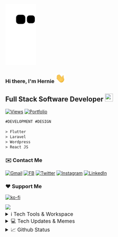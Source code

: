 <!-- <img width="100%" src="./img/banner.png" style="border-top-right-radius: 25px !important; border-top-left-radius: 25px !important" /> -->
![snake gif](https://github.com/herndev/herndev/blob/output/github-contribution-grid-snake.svg)


### Hi there, I'm Hernie <img height="30px" src="https://raw.githubusercontent.com/ABSphreak/ABSphreak/master/gifs/Hi.gif" />

## Full Stack Software Developer <img src="https://cultofthepartyparrot.com/parrots/hd/laptop_parrot.gif" width="25" height="25"/>


[![Views](https://komarev.com/ghpvc/?username=herndev&label=Profile%20views&color=0e75b6&style=for-the-badge)](https://komarev.com/ghpvc/?username=herndev&label=Profile%20views&color=0e75b6&style=for-the-badge)
[![Portfolio](https://img.shields.io/badge/Visit-My%20Portfolio-00aa71?style=for-the-badge)](https://hernie-jabien.com)


<!-- <br />

- 🔭 I’m currently working on some projects.
- 🌱 I’m currently learning new programming trends.
- 👯 I’m looking forward to collaborate with other teams.
- ⚡ Fun fact: I'm friendly and highly approachable.

<br /> -->


```
#DEVELOPMENT #DESIGN

> Flutter
> Laravel
> Wordpress
> React JS
```

### ✉️ Contact Me

[![Gmail](https://img.shields.io/badge/Gmail-c71610?style=for-the-badge&logo=gmail&logoColor=white)](mailto:herniejabien45@gmail.com)
[![FB](https://img.shields.io/badge/Facebook-3b5998?style=for-the-badge&logo=facebook&logoColor=white)](https://facebook.com/dota500)
[![Twitter](https://img.shields.io/badge/Twitter-00acee?style=for-the-badge&logo=twitter&logoColor=white)](https://twitter.com/herndev)
[![Instagram](https://img.shields.io/badge/Instagram-e95950?style=for-the-badge&logo=instagram&logoColor=white)](https://instagram.com/hern.dev)
[![LinkedIn](https://img.shields.io/badge/LinkedIn-0e76a8?style=for-the-badge&logo=linkedin&logoColor=white)](https://www.linkedin.com/in/hernie-jabien-6694aa155)

### ❤ Support Me

[![ko-fi](https://ko-fi.com/img/githubbutton_sm.svg)](https://ko-fi.com/O5O6APHKJ)

 <img src="https://github-readme-streak-stats.herokuapp.com/?user=herndev&theme=dark" />

<br />
 
 
<!-- <details>
  <summary style="font-size: 16px"> ℹ️ About Me</summary>

---

### Check out my portfolio click [here](https://www.hernie-jabien.com/).

```
For Web Development I work on frameworks like Wordpress, Laravel, Django, ReactJs and Vue.
In Mobile App Development I usually work with Flutter framework.
```

---

</details> -->

<details>
  <summary style="font-size: 16px"> ℹ️ Tech Tools & Workspace</summary>

---

### 🔥 Tech & Tools Preference

<img src="https://img.shields.io/badge/-Laravel-f44336?style=for-the-badge&logo=laravel&logoColor=white"> <img src="https://img.shields.io/badge/-Wordpress-21759b?style=for-the-badge&logo=wordpress&logoColor=white"> <img src="https://img.shields.io/badge/-React-000000?style=for-the-badge&logo=react&logoColor=00c8ff"> <img src="https://img.shields.io/badge/-Vue-35495e?style=for-the-badge&logo=vue.js&logoColor=00c8ff"> <img src="https://img.shields.io/badge/-Flutter-blue?style=for-the-badge&logo=flutter&logoColor=00c8ff"> <img src="https://img.shields.io/badge/-Tailwind_CSS-e2e8f0?style=for-the-badge&logo=tailwindcss&logoColor=00c8ff"> <img src="https://img.shields.io/badge/-Bootstrap-563D7C?style=for-the-badge&logo=bootstrap&logoColor=white"> <img src="https://img.shields.io/badge/-Sass-cc6699?style=for-the-badge&logo=sass&logoColor=ffffff"> <img src="https://img.shields.io/badge/-Node.js-3C873A?style=for-the-badge&logo=Node.js&logoColor=white"> <img src="https://img.shields.io/badge/-JQuery-0769ad?style=for-the-badge&logo=jquery&logoColor=00c8ff"> <img src="https://img.shields.io/badge/-JavaScript-eed718?style=for-the-badge&logo=javascript&logoColor=ffffff"> <img src="https://img.shields.io/badge/-MongoDB-4DB33D?style=for-the-badge&logo=mongodb&logoColor=FFFFFF"> <img src="https://img.shields.io/badge/-MySQL-F29111?style=for-the-badge&logo=mysql&logoColor=FFFFFF"> <img src="https://img.shields.io/badge/-Express.js-787878?style=for-the-badge&logo=express&logoColor=white"> <img src="https://img.shields.io/badge/-Firebase-FFA611?style=for-the-badge&logo=firebase&logoColor=FFFFFF"> <img src="http://img.shields.io/badge/-Google%20Cloud%20Platform-4285F4?style=for-the-badge&logo=google%20cloud&logoColor=white"> <img src="http://img.shields.io/badge/-Github-000000?style=for-the-badge&logo=github&logoColor=FFFFFF"> <img src="http://img.shields.io/badge/-Git-F1502F?style=for-the-badge&logo=git&logoColor=FFFFFF"> <img src="http://img.shields.io/badge/-VS%20Code-007ACC?style=for-the-badge&logo=visual%20studio%20code&logoColor=white"> <img src="http://img.shields.io/badge/-Heroku-430098?style=for-the-badge&logo=heroku&logoColor=white"> <img src="https://img.shields.io/badge/-FileZilla-red?style=for-the-badge&logo=filezilla&logoColor=white"> <img src="https://img.shields.io/badge/-Gimp-0e2426?style=for-the-badge&logo=gimp&logoColor=white"> <img src="https://img.shields.io/badge/-Figma-f244a7?style=for-the-badge&logo=figma&logoColor=white">

### 💬 Other Languages I Know

<img src="http://img.shields.io/badge/-Java-F89820?style=for-the-badge&logo=java&logoColor=white"> <img src="https://img.shields.io/badge/-C%20&%20C++-659ad2?style=for-the-badge&logo=c%2B%2B&logoColor=ffffff"> <img src="https://img.shields.io/badge/-Python-black?style=for-the-badge&logo=python&logoColor=white"> <img src="https://img.shields.io/badge/-Dart-blue?style=for-the-badge&logo=dart&logoColor=white"> <img src="https://img.shields.io/badge/-PHP-red?style=for-the-badge&logo=php&logoColor=white">

### 💻 Workspace Spec

![Nvidia](https://img.shields.io/badge/NVIDIA-GK107GLM-76B900?style=for-the-badge&logo=nvidia&logoColor=white)
![Intel](https://img.shields.io/badge/Intel-Core_i7_3rd-0071C5?style=for-the-badge&logo=intel&logoColor=white)
![Ubuntu](https://img.shields.io/badge/Ubuntu-E95420?style=for-the-badge&logo=ubuntu&logoColor=white)
![Mx](https://img.shields.io/badge/MX_Linux-124250?style=for-the-badge&logo=mx-linux&logoColor=white)
![Kali](https://img.shields.io/badge/Kali_Linux-367BF0?style=for-the-badge&logo=kali-linux&logoColor=white)
![Mac](https://img.shields.io/badge/Big_sur-303030?style=for-the-badge&logo=apple&logoColor=white)

---

</details>

<details>
  <summary style="font-size: 16px"> 💻 Tech Updates & Memes</summary>

---

### 🎮 Game news for the hour

<!-- GAME:START -->
 - [Razer&#39;s new Ecologos will tell you just how green your new hardware is, or how guilty you should feel](https://www.pcgamer.com/razers-new-ecologos-will-tell-you-just-how-green-your-new-hardware-is-or-how-guilty-you-should-feel)
 - [Fortnite Chapter 3 season 3 brings Darth Vader and the return of Ballers](https://www.polygon.com/23153278/fortnite-chapter-3-season-3-patch-changes-battle-pass-ballers-darth-vader-skins)
 - [Drop into Fortnite Battle Royale Chapter 3 Season 3: Vibin’, live today](https://blog.playstation.com/2022/06/05/drop-into-fortnite-battle-royale-chapter-3-season-3-vibin-live-today/)<!-- GAME:END -->

### 💻 Tech news for the hour

<!-- TECH:START -->
 - [Google Tensor 2 expectations and what we want to see](https://www.androidauthority.com/google-tensor-2-3171605/)
 - [MacBook Air refresh could ship 7M units by end of 2022, says Kuo](https://appleinsider.com/articles/22/06/05/macbook-air-refresh-could-ship-7m-units-by-end-of-2022-says-kuo?utm_medium=rss)
 - [Mac mini &#39;tower,&#39; M2 Mac mini listed by B&amp;H before WWDC](https://appleinsider.com/articles/22/06/05/mac-mini-tower-m2-mac-mini-listed-by-bh-before-wwdc?utm_medium=rss)<!-- TECH:END -->

### 😂 Memes of the hour

<!-- MEMES:START -->
 - 💣 [One more from \u201dWhat Is A Woman ?\u201d Hope more people get to see it, especially teens and parents.](http://9gag.com/gag/aGz693K)
 - ⏩ [Surprise mother trucker!](http://9gag.com/gag/aM4D2RA)
 - 👉 [Legendary prank](http://9gag.com/gag/azeobON)<!-- MEMES:END -->

---

</details>

<details>
  <summary style="font-size: 16px"> 📈 Github Status</summary>

---

<p align="left">
<!-- <img height="170px" src="https://github-readme-stats.vercel.app/api/top-langs/?username=herndev&langs_count=10&layout=compact" alt="herndev :: Top Langs" />
<img height="170px" src="https://github-readme-stats.vercel.app/api?username=herndev&show_icons=true" alt="herndev :: Profile Stats" /> -->
</p>

<!--START_SECTION:waka-->
<!-- ![Code Time](http://img.shields.io/badge/Code%20Time-0%20secs-blue) -->

![Lines of code](https://img.shields.io/badge/From%20Hello%20World%20I%27ve%20Written-12%20Million%20lines%20of%20code-blue)

**I'm an Early 🐤** 

```text
🌞 Morning    247 commits    ██████████░░░░░░░░░░░░░░░   40.36% 
🌆 Daytime    173 commits    ███████░░░░░░░░░░░░░░░░░░   28.27% 
🌃 Evening    151 commits    ██████░░░░░░░░░░░░░░░░░░░   24.67% 
🌙 Night      41 commits     █░░░░░░░░░░░░░░░░░░░░░░░░   6.7%

```
📅 **I'm Most Productive on Wednesday** 

```text
Monday       43 commits     █░░░░░░░░░░░░░░░░░░░░░░░░   7.03% 
Tuesday      76 commits     ███░░░░░░░░░░░░░░░░░░░░░░   12.42% 
Wednesday    161 commits    ██████░░░░░░░░░░░░░░░░░░░   26.31% 
Thursday     34 commits     █░░░░░░░░░░░░░░░░░░░░░░░░   5.56% 
Friday       89 commits     ███░░░░░░░░░░░░░░░░░░░░░░   14.54% 
Saturday     145 commits    ██████░░░░░░░░░░░░░░░░░░░   23.69% 
Sunday       64 commits     ██░░░░░░░░░░░░░░░░░░░░░░░   10.46%

```


📊 **This Week I Spent My Time On** 

```text
⌚︎ Time Zone: Asia/Manila

💬 Programming Languages: 
JavaScript               10 hrs 51 mins      ████████████░░░░░░░░░░░░░   51.09% 
Dart                     3 hrs 32 mins       ████░░░░░░░░░░░░░░░░░░░░░   16.67% 
HTML                     3 hrs 15 mins       ███░░░░░░░░░░░░░░░░░░░░░░   15.35% 
CSS                      1 hr 56 mins        ██░░░░░░░░░░░░░░░░░░░░░░░   9.15% 
Markdown                 46 mins             █░░░░░░░░░░░░░░░░░░░░░░░░   3.67%

🔥 Editors: 
VS Code                  21 hrs 15 mins      █████████████████████████   100.0%

💻 Operating System: 
Linux                    21 hrs 15 mins      █████████████████████████   100.0%

```

**Timeline**

![Chart not found](https://raw.githubusercontent.com/herndev/herndev/main/charts/bar_graph.png) 


 Last Updated on 15/05/2022 02:03:30 UTC
<!--END_SECTION:waka-->

### ⚡️ Recent Activity

<!--START_SECTION:activity-->
1. 🎉 Merged PR [#5](https://github.com/herndev/ReactJS-Portfolio/pull/5) in [herndev/ReactJS-Portfolio](https://github.com/herndev/ReactJS-Portfolio)
2. 🎉 Merged PR [#1](https://github.com/herndev/My-Agenda/pull/1) in [herndev/My-Agenda](https://github.com/herndev/My-Agenda)
3. ❗️ Opened issue [#1727](https://github.com/marcizhu/marcizhu/issues/1727) in [marcizhu/marcizhu](https://github.com/marcizhu/marcizhu)
4. ❌ Closed PR [#11](https://github.com/herndev/Emberspec-Portfolio/pull/11) in [herndev/Emberspec-Portfolio](https://github.com/herndev/Emberspec-Portfolio)
5. 💪 Opened PR [#11](https://github.com/herndev/Emberspec-Portfolio/pull/11) in [herndev/Emberspec-Portfolio](https://github.com/herndev/Emberspec-Portfolio)
<!--END_SECTION:activity-->
 
---

</details>

<!-- ![snake gif](https://github.com/herndev/herndev/blob/output/github-contribution-grid-snake.svg) -->

<!-- <img height="120" alt="Thanks for visiting my profile" width="100%" src="https://github.com/dibyendu415/dibyendu415/blob/master/marquee.svg" /> -->
